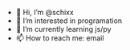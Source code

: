 - 👋 Hi, I’m @schixx
- 👀 I’m interested in programation
- 🌱 I’m currently learning js/py
- 📫 How to reach me: email

<!---
schixx/schixx is a ✨ special ✨ repository because its `README.md` (this file) appears on your GitHub profile.
You can click the Preview link to take a look at your changes.
--->
